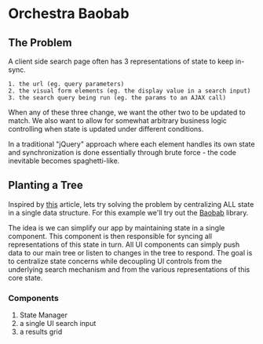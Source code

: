 # Orchestra Baobab

## The Problem

A client side search page often has 3 representations of state to keep in-sync. 

    1. the url (eg. query parameters)
    2. the visual form elements (eg. the display value in a search input)
    3. the search query being run (eg. the params to an AJAX call)

When any of these three change, we want the other two to be updated to match. We also want to allow for somewhat arbitrary business logic controlling when state is updated under different conditions. 

In a traditional "jQuery" approach where each element handles its own state and synchronization is done essentially through brute force - the code inevitable becomes spaghetti-like.

## Planting a Tree

Inspired by [this](http://www.christianalfoni.com/articles/2015_02_06_Plant-a-Baobab-tree-in-your-flux-application) article, lets try solving the problem by centralizing ALL state in a single data structure. For this example we'll try out the [Baobab](https://github.com/Yomguithereal/baobab) library.

The idea is we can simplify our app by maintaining state in a single component. This component is then responsible for syncing all representations of this state in turn. All UI components can simply push data to our main tree or listen to changes in the tree to respond. The goal is to centralize state concerns while decoupling UI controls from the underlying search mechanism and from the various representations of this core state.

### Components

1. State Manager
2. a single UI search input
3. a results grid

